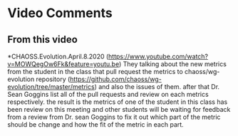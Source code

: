 # Video Comments

## From this video 
 *CHAOSS.Evolution.April.8.2020 (https://www.youtube.com/watch?v=MOWQegOw6Fk&feature=youtu.be)
They talking about the new metrics from the student in the class that pull request the metrics to chaoss/wg-evolution repository (https://github.com/chaoss/wg-evolution/tree/master/metrics) 
and also the issues of them. after that Dr. Sean Goggins list all of the pull requests and review on each metrics respectively. the result is the metrics of one of the student in this class has been review on this meeting and other students will be waiting for feedback from a review from Dr. sean Goggins to fix it out which part of the metric should be change and how the fit of the metric in each part.

